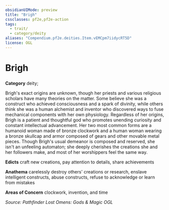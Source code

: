```yaml
---
obsidianUIMode: preview
title: "Brigh"
cssclasses: pf2e,pf2e-action
tags:
  - trait/
  - category/deity
aliases: "Compendium.pf2e.deities.Item.vEMCpm7iidycRT5D"
license: OGL
---
```

# Brigh

### 

**Category** deity; 




Brigh's exact origins are unknown, though her priests and various religious scholars have many theories on the matter. Some believe she was a construct who achieved consciousness and a spark of divinity, while others think she was a human alchemist and inventor who discovered ways to fuse mechanical components with her own physiology. Regardless of her origins, Brigh is a patient and thoughtful god who promotes unending curiosity and constant intellectual advancement. Her two most common forms are a humanoid woman made of bronze clockwork and a human woman wearing a bronze skullcap and armor composed of gears and other movable metal pieces. Though Brigh's usual demeanor is composed and reserved, she isn't an unfeeling automaton; she deeply cherishes the creations she and her followers make, and most of her worshippers feel the same way.

**Edicts** craft new creations, pay attention to details, share achievements

**Anathema** carelessly destroy others' creations or research, enslave intelligent constructs, abuse constructs, refuse to acknowledge or learn from mistakes

**Areas of Concern** clockwork, invention, and time

*Source: Pathfinder Lost Omens: Gods & Magic*
*OGL*